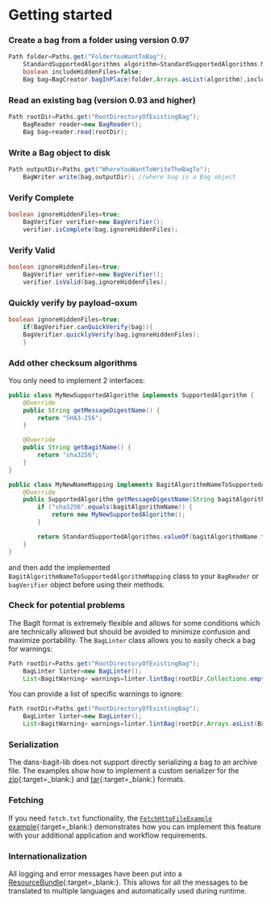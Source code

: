 Getting started
===============

### Create a bag from a folder using version 0.97

```java
Path folder=Paths.get("FolderYouWantToBag");
    StandardSupportedAlgorithms algorithm=StandardSupportedAlgorithms.MD5;
    boolean includeHiddenFiles=false;
    Bag bag=BagCreator.bagInPlace(folder,Arrays.asList(algorithm),includeHiddenFiles);
```

### Read an existing bag (version 0.93 and higher)

```java
Path rootDir=Paths.get("RootDirectoryOfExistingBag");
    BagReader reader=new BagReader();
    Bag bag=reader.read(rootDir);
```

### Write a Bag object to disk

```java
Path outputDir=Paths.get("WhereYouWantToWriteTheBagTo");
    BagWriter.write(bag,outputDir); //where bag is a Bag object
```

### Verify Complete

```java
boolean ignoreHiddenFiles=true;
    BagVerifier verifier=new BagVerifier();
    verifier.isComplete(bag,ignoreHiddenFiles);
```

### Verify Valid

```java
boolean ignoreHiddenFiles=true;
    BagVerifier verifier=new BagVerifier();
    verifier.isValid(bag,ignoreHiddenFiles);
```

### Quickly verify by payload-oxum

```java
boolean ignoreHiddenFiles=true;
    if(BagVerifier.canQuickVerify(bag)){
    BagVerifier.quicklyVerify(bag,ignoreHiddenFiles);
    }
```

### Add other checksum algorithms

You only need to implement 2 interfaces:

```java
public class MyNewSupportedAlgorithm implements SupportedAlgorithm {
    @Override
    public String getMessageDigestName() {
        return "SHA3-256";
    }

    @Override
    public String getBagitName() {
        return "sha3256";
    }
}

public class MyNewNameMapping implements BagitAlgorithmNameToSupportedAlgorithmMapping {
    @Override
    public SupportedAlgorithm getMessageDigestName(String bagitAlgorithmName) {
        if ("sha3256".equals(bagitAlgorithmName)) {
            return new MyNewSupportedAlgorithm();
        }

        return StandardSupportedAlgorithms.valueOf(bagitAlgorithmName.toUpperCase());
    }
}
```

and then add the implemented `BagitAlgorithmNameToSupportedAlgorithmMapping`
class to your `BagReader` or `bagVerifier` object before using their methods.

### Check for potential problems

The BagIt format is extremely flexible and allows for some conditions which are
technically allowed but should be avoided to minimize confusion and maximize
portability. The `BagLinter` class allows you to easily check a bag for
warnings:

```java
Path rootDir=Paths.get("RootDirectoryOfExistingBag");
    BagLinter linter=new BagLinter();
    List<BagitWarning> warnings=linter.lintBag(rootDir,Collections.emptyList());
```

You can provide a list of specific warnings to ignore:

```java
Path rootDir=Paths.get("RootDirectoryOfExistingBag");
    BagLinter linter=new BagLinter();
    List<BagitWarning> warnings=linter.lintBag(rootDir,Arrays.asList(BagitWarning.OLD_BAGIT_VERSION);
```

### Serialization

The dans-bagit-lib does not support directly
serializing a bag to an archive file. The examples show how to implement a
custom serializer for the
[zip](https://github.com/DANS-KNAW/dans-bagit-lib/blob/master/src/test/java/nl/knaw/dans/bagit/examples/serialization/CreateZipBagExample.java){:target=_blank:}
and
[tar](https://github.com/DANS-KNAW/dans-bagit-lib/blob/master/src/test/java/nl/knaw/dans/bagit/examples/serialization/CreateTarBagExample.java){:target=_blank:}
formats.

### Fetching

If you need `fetch.txt` functionality, the
[`FetchHttpFileExample` example](https://github.com/DANS-KNAW/dans-bagit-lib/blob/master/src/test/java/nl/knaw/dans/bagit/examples/fetching/FetchHttpFileExample.java){:target=_blank:}
demonstrates how you can implement this feature with your additional application
and workflow requirements.

### Internationalization

All logging and error messages have been put into a [ResourceBundle](https://docs.oracle.com/javase/7/docs/api/java/util/ResourceBundle.html){:target=_blank:}.
This allows for all the messages to be translated to multiple languages and automatically used during runtime.
